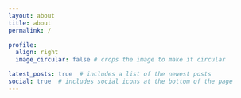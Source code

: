```yaml
---
layout: about
title: about
permalink: /

profile:
  align: right
  image_circular: false # crops the image to make it circular

latest_posts: true  # includes a list of the newest posts
social: true  # includes social icons at the bottom of the page
---
```

